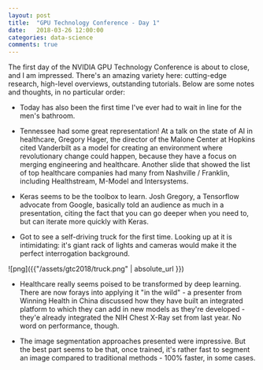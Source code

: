 ```yaml
---
layout: post
title:  "GPU Technology Conference - Day 1"
date:   2018-03-26 12:00:00
categories: data-science
comments: true
---
```


The first day of the NVIDIA GPU Technology Conference is about to close, and I am impressed. There's an amazing variety here: cutting-edge research, high-level overviews, outstanding tutorials. Below are some notes and thoughts, in no particular order:

- Today has also been the first time I've ever had to wait in line for the men's bathroom. 

- Tennessee had some great representation! At a talk on the state of AI in healthcare, Gregory Hager, the director of the Malone Center at Hopkins cited Vanderbilt as a model for creating an environment where revolutionary change could happen, because they have a focus on merging engineering and healthcare. Another slide that showed the list of top healthcare companies had many from Nashville / Franklin, including Healthstream, M-Model and Intersystems.

- Keras seems to be the toolbox to learn. Josh Gregory, a Tensorflow advocate from Google, basically told an audience as much in a presentation, citing the fact that you can go deeper when you need to, but can iterate more quickly with Keras. 

- Got to see a self-driving truck for the first time. Looking up at it is intimidating: it's giant rack of lights and cameras would make it the perfect interrogation background. 

![png]({{"/assets/gtc2018/truck.png" | absolute_url }})

- Healthcare really seems poised to be transformed by deep learning. There are now forays into applying it "in the wild" - a presenter from Winning Health in China discussed how they have built an integrated platform to which they can add in new models as they're developed - they'e already integrated the NIH Chest X-Ray set from last year. No word on performance, though. 

- The image segmentation approaches presented were impressive. But the best part seems to be that, once trained, it's rather fast to segment an image compared to traditional methods - 100% faster, in some cases. 